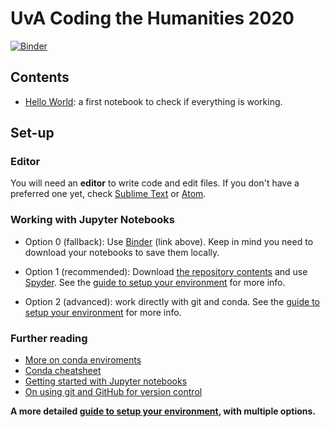 # UvA Coding the Humanities 2020

[![Binder](https://mybinder.org/badge_logo.svg)](https://mybinder.org/v2/gh/Giovanni1085/UvA_CDH_2020/master)

## Contents

* [Hello World](notebooks/0_HelloWorld.ipynb): a first notebook to check if everything is working.

## Set-up

### Editor

You will need an **editor** to write code and edit files. If you don't have a preferred one yet, check [Sublime Text](https://www.sublimetext.com/) or [Atom](https://atom.io/).

### Working with Jupyter Notebooks

* Option 0 (fallback): Use [Binder](https://mybinder.org) (link above). Keep in mind you need to download your notebooks to save them locally.

* Option 1 (recommended): Download [the repository contents](https://github.com/Giovanni1085/UvA_CDH_2020) and use [Spyder](https://www.spyder-ide.org/). See the [guide to setup your environment](setup.md) for more info.

* Option 2 (advanced): work directly with git and conda. See the [guide to setup your environment](setup.md) for more info.

### Further reading

* [More on conda enviroments](https://docs.conda.io/projects/conda/en/latest/user-guide/tasks/manage-environments.html)
* [Conda cheatsheet](https://docs.conda.io/projects/conda/en/4.6.0/_downloads/52a95608c49671267e40c689e0bc00ca/conda-cheatsheet.pdf)
* [Getting started with Jupyter notebooks](https://medium.com/codingthesmartway-com-blog/getting-started-with-jupyter-notebook-for-python-4e7082bd5d46)
* [On using git and GitHub for version control](https://alan-turing-institute.github.io/rsd-engineeringcourse/ch02git)

**A more detailed [guide to setup your environment](setup.md), with multiple options.**
